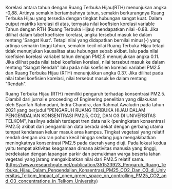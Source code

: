 Korelasi antara tahun dengan Ruang Terbuka Hijau(RTH) menunjukan angka -0,88. Artinya semakin bertambahnya tahun, semakin berkurangnya Ruang Terbuka Hijau yang tersedia dengan tingkat hubungan sangat kuat. Dalam output matriks korelasi di atas, ternyata nilai koefisien korelasi variable Tahun dengan RTH (Ruang Terbuka Hijau) mendapatkan nilai -0.88. Jika dilihat dalam tabel koefisien korelasi, angka tersebut masuk ke dalam rentang 'Sangat Kuat'. Tetapi nilai yang didapatkan bernilai minus(-) yang artinya semakin tinggi tahun, semakin kecil nilai Ruang Terbuka Hijau tetapi tidak menunjukan kausalitas atau hubungan sebab akibat. lalu pada nilai koefisien korelasi variabel tahun dengan PM2.5 menunjukkan angka 0.11. Jika dilihat pada nilai tabel koefisien korelasi, nilai tersebut masuk ke dalam rentang "Sangat Rendah" lalu pada nilai koefisien korelasi variabel PM2.5 dan Ruang Terbuka Hijau (RTH) menunjukkan angka 0.37. Jika dilihat pada nilai tabel koefisien korelasi, nilai tersebut masuk ke dalam rentang "Rendah".

Ruang Terbuka Hijau (RTH) memiliki pengaruh terhadap konsentrasi PM2.5. Diambil dari jurnal e proceeding of Enginering penelitian yang dilakukan oleh Syarifah Rahmadani, Indra Chandra, dan Rahmat Awaludin pada tahun 2021 yang berjudul "PENGARUH RUANG TERBUKA HIJAU DALAM PENGENDALIAN KONSENTRASI PM2.5, CO2, DAN O3 DI UNIVERSITAS TELKOM", hasilnya adalah terdapat tren data naik (peningkatan konsentrasi PM2.5) akibat dari pengambilan data berada dekat dengan gerbang utama tempat kendaraan keluar masuk area kampus. Tingkat vegetasi yang relatif rendah dengan ukuran pohon kecil hingga sedang juga mengakibatkan meningkatnya konsentrasi PM2.5 pada daerah yang diuji. Pada lokasi kedua yaitu tempat aktivitas keagamaan dimana aktivitas manusia yang tinggi, berdekatan dengan lapangan parkir dan pemukiman warga beserta lahan vegetasi yang jarang mengakibatkan nilai dari PM2.5 relatif sama. (https://www.researchgate.net/publication/351523923_Pengaruh_Ruang_Terbuka_Hijau_Dalam_Pengendalian_Konsentrasi_PM25_CO2_Dan_O3_di_Universitas_Telkom_Impact_of_open_green_space_on_controlling_PM25_CO2_and_O3_concentrations_in_Telkom_University)